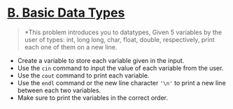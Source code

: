 # [B. Basic Data Types](https://codeforces.com/group/6uhngucRCe/contest/429552/problem/B)
> *This problem introduces you to datatypes, Given 5 variables by the user of types: int, long long, char, float, double, respectively, print each one of them on a new line.

+ Create a variable to store each variable given in the input.
+ Use the ```cin``` command to input the value of each variable from the user.
+ Use the ```cout``` command to print each variable.
+ Use the ```endl``` command or the new line character ```'\n'``` to print a new line between each two variables.
+ Make sure to print the variables in the correct order.
